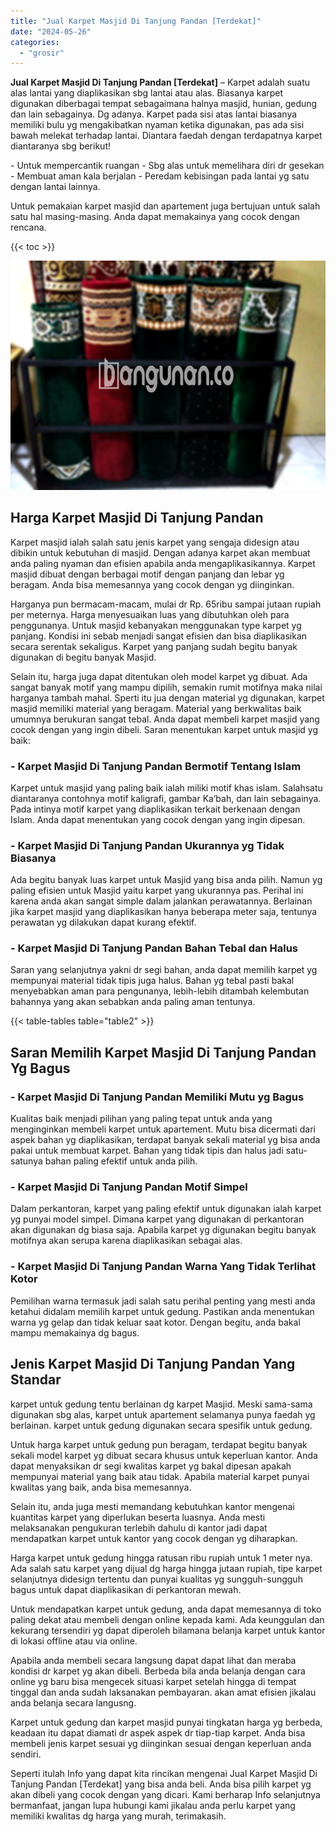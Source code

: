 ```yaml
---
title: "Jual Karpet Masjid Di Tanjung Pandan [Terdekat]"
date: "2024-05-26"
categories: 
  - "grosir"
---
```


**Jual Karpet Masjid Di Tanjung Pandan \[Terdekat\]** – Karpet adalah suatu alas lantai yang diaplikasikan sbg lantai atau alas. Biasanya karpet digunakan diberbagai tempat sebagaimana halnya masjid, hunian, gedung dan lain sebagainya. Dg adanya. Karpet pada sisi atas lantai biasanya memiliki bulu yg mengakibatkan nyaman ketika digunakan, pas ada sisi bawah melekat terhadap lantai. Diantara faedah dengan terdapatnya karpet diantaranya sbg berikut!

\- Untuk mempercantik ruangan - Sbg alas untuk memelihara diri dr gesekan - Membuat aman kala berjalan - Peredam kebisingan pada lantai yg satu dengan lantai lainnya.

Untuk pemakaian karpet masjid dan apartement juga bertujuan untuk salah satu hal masing-masing. Anda dapat memakainya yang cocok dengan rencana.

{{< toc >}}

![Jual Karpet Masjid Di Tanjung Pandan [Terdekat]](/images/grosir-karpet-murah-38.png)

## Harga Karpet Masjid Di Tanjung Pandan

Karpet masjid ialah salah satu jenis karpet yang sengaja didesign atau dibikin untuk kebutuhan di masjid. Dengan adanya karpet akan membuat anda paling nyaman dan efisien apabila anda mengaplikasikannya. Karpet masjid dibuat dengan berbagai motif dengan panjang dan lebar yg beragam. Anda bisa memesannya yang cocok dengan yg diinginkan.

Harganya pun bermacam-macam, mulai dr Rp. 65ribu sampai jutaan rupiah per meternya. Harga menyesuaikan luas yang dibutuhkan oleh para penggunanya. Untuk masjid kebanyakan menggunakan type karpet yg panjang. Kondisi ini sebab menjadi sangat efisien dan bisa diaplikasikan secara serentak sekaligus. Karpet yang panjang sudah begitu banyak digunakan di begitu banyak Masjid.

Selain itu, harga juga dapat ditentukan oleh model karpet yg dibuat. Ada sangat banyak motif yang mampu dipilih, semakin rumit motifnya maka nilai harganya tambah mahal. Sperti itu jua dengan material yg digunakan, karpet masjid memiliki material yang beragam. Material yang berkwalitas baik umumnya berukuran sangat tebal. Anda dapat membeli karpet masjid yang cocok dengan yang ingin dibeli. Saran menentukan karpet untuk masjid yg baik:

### \- Karpet Masjid Di Tanjung Pandan Bermotif Tentang Islam

Karpet untuk masjid yang paling baik ialah miliki motif khas islam. Salahsatu diantaranya contohnya motif kaligrafi, gambar Ka’bah, dan lain sebagainya. Pada intinya motif karpet yang diaplikasikan terkait berkenaan dengan Islam. Anda dapat menentukan yang cocok dengan yang ingin dipesan.

### \- Karpet Masjid Di Tanjung Pandan Ukurannya yg Tidak Biasanya

Ada begitu banyak luas karpet untuk Masjid yang bisa anda pilih. Namun yg paling efisien untuk Masjid yaitu karpet yang ukurannya pas. Perihal ini karena anda akan sangat simple dalam jalankan perawatannya. Berlainan jika karpet masjid yang diaplikasikan hanya beberapa meter saja, tentunya perawatan yg dilakukan dapat kurang efektif.

### \- Karpet Masjid Di Tanjung Pandan Bahan Tebal dan Halus

Saran yang selanjutnya yakni dr segi bahan, anda dapat memilih karpet yg mempunyai material tidak tipis juga halus. Bahan yg tebal pasti bakal menyebabkan aman para pengunanya, lebih-lebih ditambah kelembutan bahannya yang akan sebabkan anda paling aman tentunya.

{{< table-tables table="table2" >}}

## Saran Memilih Karpet Masjid Di Tanjung Pandan Yg Bagus

### \- Karpet Masjid Di Tanjung Pandan Memiliki Mutu yg Bagus

Kualitas baik menjadi pilihan yang paling tepat untuk anda yang menginginkan membeli karpet untuk apartement. Mutu bisa dicermati dari aspek bahan yg diaplikasikan, terdapat banyak sekali material yg bisa anda pakai untuk membuat karpet. Bahan yang tidak tipis dan halus jadi satu-satunya bahan paling efektif untuk anda pilih.

### \- Karpet Masjid Di Tanjung Pandan Motif Simpel

Dalam perkantoran, karpet yang paling efektif untuk digunakan ialah karpet yg punyai model simpel. Dimana karpet yang digunakan di perkantoran akan digunakan dg biasa saja. Apabila karpet yg digunakan begitu banyak motifnya akan serupa karena diaplikasikan sebagai alas.

### \- Karpet Masjid Di Tanjung Pandan Warna Yang Tidak Terlihat Kotor

Pemilihan warna termasuk jadi salah satu perihal penting yang mesti anda ketahui didalam memilih karpet untuk gedung. Pastikan anda menentukan warna yg gelap dan tidak keluar saat kotor. Dengan begitu, anda bakal mampu memakainya dg bagus.

## Jenis Karpet Masjid Di Tanjung Pandan Yang Standar

karpet untuk gedung tentu berlainan dg karpet Masjid. Meski sama-sama digunakan sbg alas, karpet untuk apartement selamanya punya faedah yg berlainan. karpet untuk gedung digunakan secara spesifik untuk gedung.

Untuk harga karpet untuk gedung pun beragam, terdapat begitu banyak sekali model karpet yg dibuat secara khusus untuk keperluan kantor. Anda dapat menyaksikan dr segi kwalitas karpet yg bakal dipesan apakah mempunyai material yang baik atau tidak. Apabila material karpet punyai kwalitas yang baik, anda bisa memesannya.

Selain itu, anda juga mesti memandang kebutuhkan kantor mengenai kuantitas karpet yang diperlukan beserta luasnya. Anda mesti melaksanakan pengukuran terlebih dahulu di kantor jadi dapat mendapatkan karpet untuk kantor yang cocok dengan yg diharapkan.

Harga karpet untuk gedung hingga ratusan ribu rupiah untuk 1 meter nya. Ada salah satu karpet yang dijual dg harga hingga jutaan rupiah, tipe karpet selanjutnya didesign tertentu dan punyai kualitas yg sungguh-sungguh bagus untuk dapat diaplikasikan di perkantoran mewah.

Untuk mendapatkan karpet untuk gedung, anda dapat memesannya di toko paling dekat atau membeli dengan online kepada kami. Ada keunggulan dan kekurang tersendiri yg dapat diperoleh bilamana belanja karpet untuk kantor di lokasi offline atau via online.

Apabila anda membeli secara langsung dapat dapat lihat dan meraba kondisi dr karpet yg akan dibeli. Berbeda bila anda belanja dengan cara online yg baru bisa mengecek situasi karpet setelah hingga di tempat tinggal dan anda sudah laksanakan pembayaran. akan amat efisien jikalau anda belanja secara langusng.

Karpet untuk gedung dan karpet masjid punyai tingkatan harga yg berbeda, keadaan itu dapat diamati dr aspek aspek dr tiap-tiap karpet. Anda bisa membeli jenis karpet sesuai yg diinginkan sesuai dengan keperluan anda sendiri.

Seperti itulah Info yang dapat kita rincikan mengenai Jual Karpet Masjid Di Tanjung Pandan \[Terdekat\] yang bisa anda beli. Anda bisa pilih karpet yg akan dibeli yang cocok dengan yang dicari. Kami berharap Info selanjutnya bermanfaat, jangan lupa hubungi kami jikalau anda perlu karpet yang memiliki kwalitas dg harga yang murah, terimakasih.

